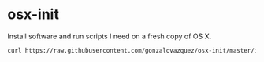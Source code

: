 # osx-init
Install software and run scripts I need on a fresh copy of OS X.

```bash
curl https://raw.githubusercontent.com/gonzalovazquez/osx-init/master/install.sh | sh
```
